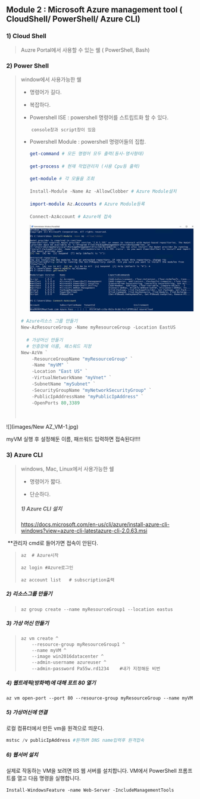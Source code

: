 ##  Module 2 : Microsoft Azure management tool ( CloudShell/ PowerShell/ Azure CLI)

### 1) Cloud Shell 

> Auzre Portal에서 사용할 수 있는 쉘 ( PowerShell, Bash)



### 2) Power Shell

> window에서 사용가능한 쉘
>
> * 명령어가 길다.
>
> * 복잡하다.
>
> * Powershell ISE : powershell 명령어를 스트립트화 할 수 있다.
>
>   ​                             `console창과 script창이 있음`
>
> * Powershell Module : powershell 명령어들의 집합.
>
>   
>
>   ```powershell
>   get-command # 모든 명령어 모두 출력(동사-명사형태)
>   
>   get-process # 현재 작업관리자 (사용 Cpu등 출력)
>   
>   get-module # 각 모듈을 조회
>   
>   Install-Module -Name Az -AllowClobber # Azure Module설치
>   
>   import-module Az.Accounts # Azure Module등록
>   
>   Connect-AzAccount # Azure에 접속
>   
>   ```
>
>   ![importmoduleAZ](images/importmoduleAZ.JPG)
>
> ```powershell
> # Azure리소스 그룹 만들기
> New-AzResourceGroup -Name myResourceGroup -Location EastUS 
> 
>   # 가상머신 만들기 
>   # 인증창에 이름, 패스워드 지정
> New-AzVm `
>     -ResourceGroupName "myResourceGroup" `
>     -Name "myVM" `
>     -Location "East US" `
>     -VirtualNetworkName "myVnet" `
>     -SubnetName "mySubnet" `
>     -SecurityGroupName "myNetworkSecurityGroup" `
>     -PublicIpAddressName "myPublicIpAddress" `
>     -OpenPorts 80,3389 
>   
>     
> ```
>
> 

![](images/New AZ_VM-1.jpg)

myVM 실행 후 설정해둔 이름, 패쓰워드 입력하면 접속된다!!!!



### 3) Azure CLI

> windows, Mac, Linux에서 사용가능한 쉘 
>
> * 명령어가 짧다.
>
> * 단순하다.
>
>   
>
> ##### 1) Azure CLI 설치
>
> https://docs.microsoft.com/en-us/cli/azure/install-azure-cli-windows?view=azure-cli-latestazure-cli-2.0.63.msi 

​     **관리자 cmd로 들어가면 접속이 안된다. 

> ```shell
> az  # Azure시작
> 
> az login #Azure로그인
> 
> az account list	# subscription출력
> ```



#####     2) 리소스그룹 만들기

> ```shell
> az group create --name myResourceGroup1 --location eastus 
> ```



#####      3) 가상 머신 만들기

> ```shell
> az vm create ^
>     --resource-group myResourceGroup1 ^
>     --name myVM ^
>     --image win2016datacenter ^
>     --admin-username azureuser ^
>     --admin-password Pa55w.rd1234    #내가 지정해둔 비번
> ```



##### 4) 웹트레픽(방화벽)에 대해 포트 80 열기

```shell
az vm open-port --port 80 --resource-group myResourceGroup --name myVM
```



##### 5) 가상머신에 연결

로컬 컴퓨터에서 만든 vm을 원격으로 띄운다.

```powershell
mstsc /v publicIpAddress #원격VM DNS name입력후 원격접속
```



##### 6) 웹서버 설치

실제로 작동하는 VM을 보려면 IIS 웹 서버를 설치합니다. VM에서 PowerShell 프롬프트를 열고 다음 명령을 실행합니다.

```shell
Install-WindowsFeature -name Web-Server -IncludeManagementTools
```







